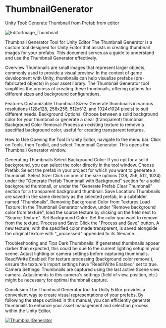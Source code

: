 # ThumbnailGenerator
Unity Tool: Generate Thumbnail from Prefab from editor

![EditorImage_Thumbnail](https://github.com/Nayatrei/ThumbnailGenerator/assets/36463159/3ac505a2-7e3a-4ee8-93c3-506d0c167df2)


Thumbnail Generator Tool for Unity Editor
The Thumbnail Generator is a custom tool designed for Unity Editor that assists in creating thumbnail images for your prefabs. This document serves as a guide to understand and use the Thumbnail Generator effectively.

Overview
Thumbnails are small images that represent larger objects, commonly used to provide a visual preview. In the context of game development with Unity, thumbnails can help visualize prefabs (pre-fabricated objects) in your asset library. The Thumbnail Generator tool simplifies the process of creating these thumbnails, offering options for different sizes and background configurations.

Features
Customizable Thumbnail Sizes: Generate thumbnails in various resolutions (128x128, 256x256, 512x512, and 1024x1024 pixels) to suit different needs.
Background Options: Choose between a solid background color for your thumbnail or generate a clear (transparent) thumbnail.
Background Color Removal: Process an existing texture to remove a specified background color, useful for creating transparent textures.


How to Use
Opening the Tool
In Unity Editor, navigate to the menu bar.
Click on Tools, then Toolkit, and select Thumbnail Generator.
This opens the Thumbnail Generator window.


Generating Thumbnails
Select Background Color: If you opt for a solid background, you can select the color directly in the tool window.
Choose Prefab: Select the prefab in your project for which you want to generate a thumbnail.
Select Size: Click on one of the size options (128, 256, 512, 1024) under the "Generate Prefab Thumbnail with Background" section for a solid background thumbnail, or under the "Generate Prefab Clear Thumbnail" section for a transparent background thumbnail.
Save Location: Thumbnails are saved in the same directory as the selected prefab, in a subfolder named "Thumbnails".
Removing Background Color from Textures
Load Texture: In the Thumbnail Generator window, under "Remove background color from texture", load the source texture by clicking on the field next to "Source Texture".
Set Background Color: Set the color you want to remove from the texture.
Process and Save: Click the "Process and Save" button. A new texture, with the specified color made transparent, is saved alongside the original texture with "_processed" appended to its filename.

Troubleshooting and Tips
Dark Thumbnails: If generated thumbnails appear darker than expected, this could be due to the current lighting setup in your scene. Adjust lighting or camera settings before capturing thumbnails.
Read/Write Enabled: For texture processing (background color removal), ensure the texture's import settings have "Read/Write Enabled" set to true.
Camera Settings: Thumbnails are captured using the last active Scene view camera. Adjustments to this camera's settings (field of view, position, etc.) might be necessary for optimal thumbnail capture.

Conclusion
The Thumbnail Generator tool for Unity Editor provides a convenient way to create visual representations of your prefabs. By following the steps outlined in this manual, you can efficiently generate thumbnails to enhance your asset management and selection process within the Unity Editor.

[![ThumbnailGenerator](https://img.youtube.com/vi/RxI1kIaiSCg/0.jpg)](https://www.youtube.com/watch?v=RxI1kIaiSCg)

